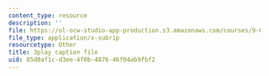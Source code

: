 ```yaml
---
content_type: resource
description: ''
file: https://ol-ocw-studio-app-production.s3.amazonaws.com/courses/9-00sc-introduction-to-psychology-fall-2011/85d0af1cd3ee4f0b487646f04ab9fbf2_bihrpOS0qtY.srt
file_type: application/x-subrip
resourcetype: Other
title: 3play caption file
uid: 85d0af1c-d3ee-4f0b-4876-46f04ab9fbf2
---
```

